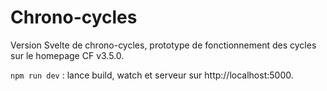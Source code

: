 # Chrono-cycles

Version Svelte de chrono-cycles, prototype de fonctionnement des cycles sur le homepage CF v3.5.0.

`npm run dev` : lance build, watch et serveur sur http://localhost:5000.
